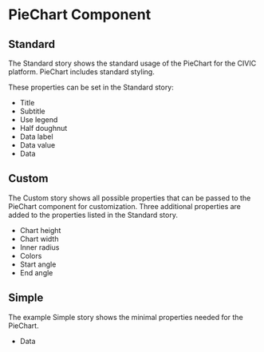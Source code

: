 # PieChart Component

## Standard

The Standard story shows the standard usage of the PieChart for the CIVIC platform. PieChart includes standard styling.

These properties can be set in the Standard story:

- Title
- Subtitle
- Use legend
- Half doughnut
- Data label
- Data value
- Data

## Custom

The Custom story shows all possible properties that can be passed to the PieChart component for customization. Three additional properties are added to the properties listed in the Standard story.

- Chart height
- Chart width
- Inner radius
- Colors
- Start angle
- End angle

## Simple

The example Simple story shows the minimal properties needed for the PieChart.

- Data
